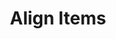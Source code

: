 ---
# Feel free to add content and custom Front Matter to this file.
# To modify the layout, see https://jekyllrb.com/docs/themes/#overriding-theme-defaults

pageID: flexAlignItems
category: "Flex Properties"
title: Align Items
description: Sets the element's align-items value.
syntax: 
  - data-h2-align-items="MEDIA(ALIGNMENT)"
notes:
options:
  - title: MEDIA
    type: media
    content:
  - title: ALIGNMENT
    type: custom
    content: "<pre>
      baseline\n
      center\n
      flex-end\n
      flex-start\n
      stretch
    </pre>"
examples:
---